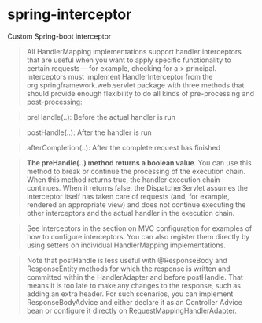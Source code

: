 # spring-interceptor
Custom Spring-boot interceptor


> All HandlerMapping implementations support handler interceptors that are useful when you want to apply specific functionality to certain requests — for example, checking for a >  principal. Interceptors must implement HandlerInterceptor from the org.springframework.web.servlet package with three methods that should provide enough flexibility to do all kinds of pre-processing and post-processing:

> preHandle(..): Before the actual handler is run

> postHandle(..): After the handler is run

> afterCompletion(..): After the complete request has finished

> **The preHandle(..) method returns a boolean value**. You can use this method to break or continue the processing of the execution chain. When this method returns true, the handler execution chain continues. When it returns false, the DispatcherServlet assumes the interceptor itself has taken care of requests (and, for example, rendered an appropriate view) and does not continue executing the other interceptors and the actual handler in the execution chain.

> See Interceptors in the section on MVC configuration for examples of how to configure interceptors. You can also register them directly by using setters on individual HandlerMapping implementations.

> Note that postHandle is less useful with @ResponseBody and ResponseEntity methods for which the response is written and committed within the HandlerAdapter and before postHandle. That means it is too late to make any changes to the response, such as adding an extra header. For such scenarios, you can implement ResponseBodyAdvice and either declare it as an   Controller Advice bean or configure it directly on RequestMappingHandlerAdapter.
